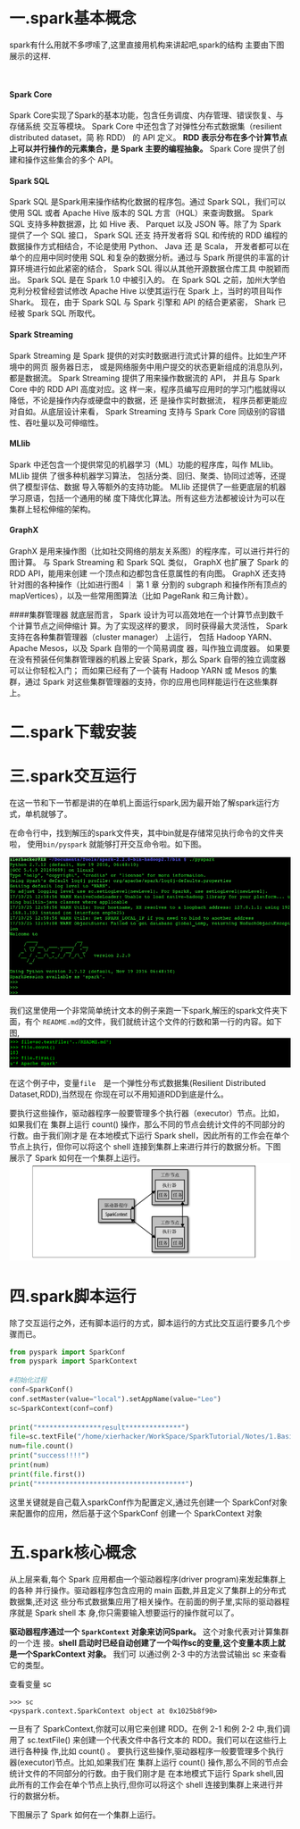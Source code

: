 # 一.spark基本概念
spark有什么用就不多啰嗦了,这里直接用机构来讲起吧,spark的结构
主要由下图展示的这样.

![]()

#### Spark Core
Spark Core实现了Spark的基本功能，包含任务调度、内存管理、错误恢复、与存储系统
交互等模块。 Spark Core 中还包含了对弹性分布式数据集（resilient distributed dataset，简
称 RDD） 的 API 定义。 **RDD 表示分布在多个计算节点上可以并行操作的元素集合，是
Spark 主要的编程抽象。** Spark Core 提供了创建和操作这些集合的多个 API。

#### Spark SQL
Spark SQL 是Spark用来操作结构化数据的程序包。通过 Spark SQL，我们可以使用 SQL
或者 Apache Hive 版本的 SQL 方言（HQL）来查询数据。 Spark SQL 支持多种数据源，比
如 Hive 表、 Parquet 以及 JSON 等。除了为 Spark 提供了一个 SQL 接口， Spark SQL 还支
持开发者将 SQL 和传统的 RDD 编程的数据操作方式相结合，不论是使用 Python、 Java 还
是 Scala， 开发者都可以在单个的应用中同时使用 SQL 和复杂的数据分析。通过与 Spark
所提供的丰富的计算环境进行如此紧密的结合， Spark SQL 得以从其他开源数据仓库工具
中脱颖而出。 Spark SQL 是在 Spark 1.0 中被引入的。
在 Spark SQL 之前，加州大学伯克利分校曾经尝试修改 Apache Hive 以使其运行在 Spark
上，当时的项目叫作 Shark。 现在，由于 Spark SQL 与 Spark 引擎和 API 的结合更紧密，
Shark 已经被 Spark SQL 所取代。

#### Spark Streaming
Spark Streaming 是 Spark 提供的对实时数据进行流式计算的组件。比如生产环境中的网页
服务器日志， 或是网络服务中用户提交的状态更新组成的消息队列，都是数据流。 Spark
Streaming 提供了用来操作数据流的 API， 并且与 Spark Core 中的 RDD API 高度对应。这
样一来，程序员编写应用时的学习门槛就得以降低，不论是操作内存或硬盘中的数据，还
是操作实时数据流， 程序员都更能应对自如。从底层设计来看， Spark Streaming 支持与
Spark Core 同级别的容错性、吞吐量以及可伸缩性。

#### MLlib
Spark 中还包含一个提供常见的机器学习（ML）功能的程序库，叫作 MLlib。 MLlib 提供
了很多种机器学习算法， 包括分类、回归、聚类、协同过滤等，还提供了模型评估、数据
导入等额外的支持功能。 MLlib 还提供了一些更底层的机器学习原语，包括一个通用的梯
度下降优化算法。所有这些方法都被设计为可以在集群上轻松伸缩的架构。

#### GraphX
GraphX 是用来操作图（比如社交网络的朋友关系图）的程序库，可以进行并行的图计算。
与 Spark Streaming 和 Spark SQL 类似， GraphX 也扩展了 Spark 的 RDD API，能用来创建
一个顶点和边都包含任意属性的有向图。 GraphX 还支持针对图的各种操作（比如进行图4 ｜ 第 1 章
分割的 subgraph 和操作所有顶点的 mapVertices），以及一些常用图算法（比如 PageRank
和三角计数）。

####集群管理器
就底层而言， Spark 设计为可以高效地在一个计算节点到数千个计算节点之间伸缩计
算。为了实现这样的要求， 同时获得最大灵活性， Spark 支持在各种集群管理器（cluster
manager） 上运行， 包括 Hadoop YARN、 Apache Mesos，以及 Spark 自带的一个简易调度
器，叫作独立调度器。 如果要在没有预装任何集群管理器的机器上安装 Spark，那么 Spark
自带的独立调度器可以让你轻松入门； 而如果已经有了一个装有 Hadoop YARN 或 Mesos
的集群，通过 Spark 对这些集群管理器的支持，你的应用也同样能运行在这些集群上。


# 二.spark下载安装

# 三.spark交互运行
在这一节和下一节都是讲的在单机上面运行spark,因为最开始了解spark运行方式，单机就够了。

在命令行中，找到解压的spark文件夹，其中bin就是存储常见执行命令的文件夹啦，
使用`bin/pyspark` 就能够打开交互命令啦。如下图。

![](https://github.com/XierHacker/SparkTutorial/blob/master/cache/1.Basic/1.jpg)

我们这里使用一个非常简单统计文本的例子来跑一下spark,解压的spark文件夹下面，有个
`README.md`的文件，我们就统计这个文件的行数和第一行的内容。如下图,
![](https://github.com/XierHacker/SparkTutorial/blob/master/cache/1.Basic/2.png)

在这个例子中，变量`file`　是一个弹性分布式数据集(Resilient Distributed Dataset,RDD),当然现在
你现在可以不用知道RDD到底是什么。

要执行这些操作，驱动器程序一般要管理多个执行器（executor）节点。比如，如果我们在
集群上运行 count() 操作，那么不同的节点会统计文件的不同部分的行数。由于我们刚才是
在本地模式下运行 Spark shell，因此所有的工作会在单个节点上执行，但你可以将这个 shell
连接到集群上来进行并行的数据分析。下图 展示了 Spark 如何在一个集群上运行。
![](https://github.com/XierHacker/SparkTutorial/blob/master/cache/1.Basic/3.png)



# 四.spark脚本运行
除了交互运行之外，还有脚本运行的方式，脚本运行的方式比交互运行要多几个步骤而已。
```python
from pyspark import SparkConf
from pyspark import SparkContext

#初始化过程
conf=SparkConf()
conf.setMaster(value="local").setAppName(value="Leo")
sc=SparkContext(conf=conf)

print("****************result**************")
file=sc.textFile("/home/xierhacker/WorkSpace/SparkTutorial/Notes/1.Basic.md")
num=file.count()
print("success!!!!")
print(num)
print(file.first())
print("*************************************")

```
这里关键就是自己载入sparkConf作为配置定义,通过先创建一个 
SparkConf对象来配置你的应用，然后基于这个SparkConf 创建一个 SparkContext 对象

# 五.spark核心概念
从上层来看,每个 Spark 应用都由一个驱动器程序(driver program)来发起集群上的各种
并行操作。驱动器程序包含应用的 main 函数,并且定义了集群上的分布式数据集,还对这
些分布式数据集应用了相关操作。在前面的例子里,实际的驱动器程序就是 Spark shell 本
身,你只需要输入想要运行的操作就可以了。

**驱动器程序通过一个 `SparkContext` 对象来访问Spark。** 这个对象代表对计算集群的一个连
接。**shell 启动时已经自动创建了一个叫作sc的变量,这个变量本质上就是一个SparkContext 对象。** 我们可
以通过例 2-3 中的方法尝试输出 sc 来查看它的类型。

查看变量 sc
```
>>> sc
<pyspark.context.SparkContext object at 0x1025b8f90>
```

一旦有了 SparkContext,你就可以用它来创建 RDD。在例 2-1 和例 2-2 中,我们调用了
sc.textFile() 来创建一个代表文件中各行文本的 RDD。我们可以在这些行上进行各种操
作,比如 count() 。
要执行这些操作,驱动器程序一般要管理多个执行器(executor)节点。比如,如果我们在
集群上运行 count() 操作,那么不同的节点会统计文件的不同部分的行数。由于我们刚才是
在本地模式下运行 Spark shell,因此所有的工作会在单个节点上执行,但你可以将这个 shell
连接到集群上来进行并行的数据分析。

下图展示了 Spark 如何在一个集群上运行。

